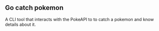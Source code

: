 ## Go catch pokemon

A CLI tool that interacts with the PokeAPI to to catch a pokemon and know details about it.

